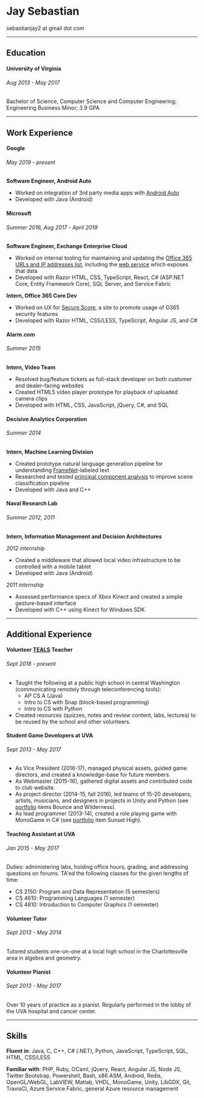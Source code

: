 # Jay Sebastian

<div class="text-center">
sebastianjay2 at gmail dot com
</div>

---

## Education

#### University of Virginia
###### Aug 2013 - May 2017

Bachelor of Science, Computer Science and Computer Engineering; Engineering Business Minor; 3.9 GPA

---

## Work Experience

#### Google
###### May 2019 - present

**Software Engineer, Android Auto**

* Worked on integration of 3rd party media apps with [Android Auto](https://www.android.com/auto/)
* Developed with Java (Android)

#### Microsoft
###### Summer 2016, Aug 2017 - April 2019

**Software Engineer, Exchange Enterprise Cloud**

* Worked on internal tooling for maintaining and updating the [Office 365 URLs and IP addresses list](https://docs.microsoft.com/en-us/office365/enterprise/urls-and-ip-address-ranges), including the [web service](https://docs.microsoft.com/en-us/office365/enterprise/office-365-ip-web-service) which exposes that data
* Developed with Razor HTML, CSS, TypeScript, React, C# (ASP.NET Core, Entity Framework Core), SQL Server, and Service Fabric

**Intern, Office 365 Core Dev**

* Worked on UX for [Secure Score](https://support.office.com/en-us/article/Introducing-the-Office-365-Secure-Score-c9e7160f-2c34-4bd0-a548-5ddcc862eaef), a site to promote usage of O365 security features
* Developed with Razor HTML, CSS/LESS, TypeScript, Angular JS, and C#

#### Alarm.com
###### Summer 2015

**Intern, Video Team**

* Resolved bug/feature tickets as full-stack developer on both customer and dealer-facing websites
* Created HTML5 video player prototype for playback of uploaded camera clips
* Developed with HTML, CSS, JavaScript, jQuery, C#, and SQL

#### Decisive Analytics Corporation
###### Summer 2014

**Intern, Machine Learning Division**

* Created prototype natural language generation pipeline for understanding [FrameNet](https://framenet.icsi.berkeley.edu/fndrupal/)-labeled text
* Researched and tested [principal component analysis](https://en.wikipedia.org/wiki/Principal_component_analysis) to improve scene classification pipeline
* Developed with Java and C++

#### Naval Research Lab
###### Summer 2012, 2011

**Intern, Information Management and Decision Architectures**

_2012 internship_

* Created a middleware that allowed local video infrastructure to be controlled with a mobile tablet
* Developed with Java (Android)

_2011 internship_

* Assessed performance specs of Xbox Kinect and created a simple gesture-based interface
* Developed with C++ using Kinect for Windows SDK

---

## Additional Experience

#### Volunteer [TEALS](https://www.microsoft.com/en-us/teals) Teacher
###### Sept 2018 - present

* Taught the following at a public high school in central Washington (communicating remotely through teleconferencing tools):
  * AP CS A (Java)
  * Intro to CS with Snap (block-based programming)
  * Intro to CS with Python
* Created resources (quizzes, notes and review content, labs, lectures) to be reused by the school and other volunteers.

#### Student Game Developers at UVA
###### Sept 2013 - May 2017

* As Vice President (2016-17), managed physical assets, guided game directors, and created a knowledge-base for future members.
* As Webmaster (2015-16), gathered digital assets and contributed code to club website.
* As project director (2014-15, fall 2016), led teams of 15-20 developers, artists, musicians, and designers in projects in Unity and Python (see [portfolio](portfolio.html) items Bounce and Wilderness).
* As lead programmer (2013-14), created a role playing game with MonoGame in C# (see [portfolio](portfolio.html) item Sunset High).

#### Teaching Assistant at UVA
###### Jan 2015 - May 2017

Duties: administering labs, holding office hours, grading, and addressing questions on forums. TA'ed the following classes for the given lengths of time:

* CS 2150: Program and Data Representation (5 semesters)
* CS 4610: Programming Languages (1 semester)
* CS 4810: Introduction to Computer Graphics (1 semester)

#### Volunteer Tutor
###### Sept 2013 - May 2014

Tutored students one-on-one at a local high school in the Charlottesville area in algebra and geometry.

#### Volunteer Pianist
###### Sept 2013 - May 2017

Over 10 years of practice as a pianist. Regularly performed in the lobby of the UVA hospital and cancer center.

---

## Skills

**Fluent in**: Java, C, C++, C# (.NET), Python, JavaScript, TypeScript, SQL, HTML, CSS/LESS

**Familiar with**: PHP, Ruby, OCaml, jQuery, React, Angular JS, Node JS, Twitter Bootstrap, Powershell, Bash, x86 ASM, Android, Redis, OpenGL/WebGL, LabVIEW, Matlab, VHDL, MonoGame, Unity, LibGDX, Git, TravisCI, Azure Service Fabric, general Azure resource management
